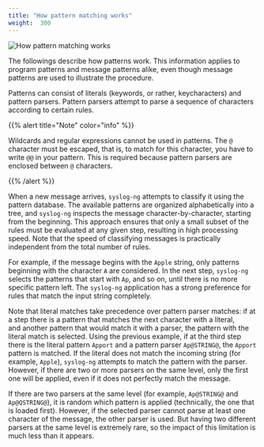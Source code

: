 ```yaml
---
title: "How pattern matching works"
weight:  300
---
```

<!-- DISCLAIMER: This file is based on the syslog-ng Open Source Edition documentation https://github.com/balabit/syslog-ng-ose-guides/commit/2f4a52ee61d1ea9ad27cb4f3168b95408fddfdf2 and is used under the terms of The syslog-ng Open Source Edition Documentation License. The file has been modified by Axoflow. -->

![How pattern matching works](/images/figures/fig-patterndb-pattern.png)

The followings describe how patterns work. This information applies to program patterns and message patterns alike, even though message patterns are used to illustrate the procedure.

Patterns can consist of literals (keywords, or rather, keycharacters) and pattern parsers. Pattern parsers attempt to parse a sequence of characters according to certain rules.

{{% alert title="Note" color="info" %}}

Wildcards and regular expressions cannot be used in patterns. The `@` character must be escaped, that is, to match for this character, you have to write `@@` in your pattern. This is required because pattern parsers are enclosed between `@` characters.

{{% /alert %}}

When a new message arrives, `syslog-ng` attempts to classify it using the pattern database. The available patterns are organized alphabetically into a tree, and `syslog-ng` inspects the message character-by-character, starting from the beginning. This approach ensures that only a small subset of the rules must be evaluated at any given step, resulting in high processing speed. Note that the speed of classifying messages is practically independent from the total number of rules.

For example, if the message begins with the `Apple` string, only patterns beginning with the character `A` are considered. In the next step, `syslog-ng` selects the patterns that start with `Ap`, and so on, until there is no more specific pattern left. The `syslog-ng` application has a strong preference for rules that match the input string completely.

Note that literal matches take precedence over pattern parser matches: if at a step there is a pattern that matches the next character with a literal, and another pattern that would match it with a parser, the pattern with the literal match is selected. Using the previous example, if at the third step there is the literal pattern `Apport` and a pattern parser `Ap@STRING@`, the `Apport` pattern is matched. If the literal does not match the incoming string (for example, `Apple`), `syslog-ng` attempts to match the pattern with the parser. However, if there are two or more parsers on the same level, only the first one will be applied, even if it does not perfectly match the message.

If there are two parsers at the same level (for example, `Ap@STRING@` and `Ap@QSTRING@`), it is random which pattern is applied (technically, the one that is loaded first). However, if the selected parser cannot parse at least one character of the message, the other parser is used. But having two different parsers at the same level is extremely rare, so the impact of this limitation is much less than it appears.

